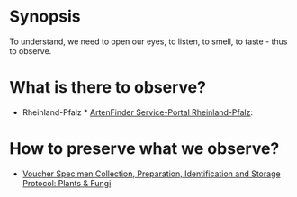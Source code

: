 <!-- TITLE: Observation -->
<!-- SUBTITLE: We learn by observation -->
# Synopsis
To understand, we need to open our eyes, to listen, to smell, to taste - thus to observe. 
# What is there to observe?
* Rheinland-Pfalz
		* [ArtenFinder Service-Portal Rheinland-Pfalz](http://artenfinder.rlp.de):
# How to preserve what we observe?
* [Voucher Specimen Collection, Preparation, Identification and Storage Protocol: Plants & Fungi](https://www.for.gov.bc.ca/hts/risc/pubs/tebiodiv/voucherb/assets/voucherb.pdf)